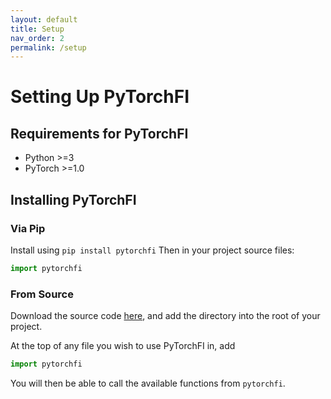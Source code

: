 ```yaml
---
layout: default
title: Setup
nav_order: 2
permalink: /setup
---
```


# Setting Up PyTorchFI

## Requirements for PyTorchFI

- Python >=3
- PyTorch >=1.0

## Installing PyTorchFI

### Via Pip

Install using `pip install pytorchfi` Then in your project source files:

```python
import pytorchfi
```

### From Source

Download the source code [here](https://github.com/pytorchfi/pytorchfi), and add the directory into the root of your project.

At the top of any file you wish to use PyTorchFI in, add

```python
import pytorchfi
```

You will then be able to call the available functions from `pytorchfi`.
